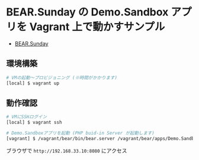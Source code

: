 # BEAR.Sunday の Demo.Sandbox アプリを Vagrant 上で動かすサンプル

- [BEAR.Sunday](http://bearsunday.github.io/)

## 環境構築

```bash
# VMの起動～プロビジョニング (※時間がかかります)
[local] $ vagrant up
```

## 動作確認

```bash
# VMにSSHログイン
[local] $ vagrant ssh
```

```bash
# Demo.Sandboxアプリを起動 (PHP buid-in Server が起動します)
[vagrant] $ /vagrant/bear/bin/bear.server /vagrant/bear/apps/Demo.Sandbox
```

ブラウザで ```http://192.168.33.10:8080``` にアクセス